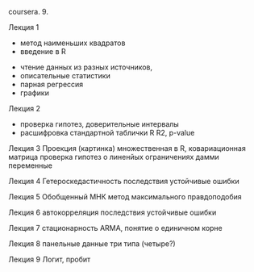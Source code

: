 coursera. 9.

Лекция 1
* метод наименьших квадратов
* введение в R
- чтение данных из разных источников, 
- описательные статистики
- парная регрессия
- графики

Лекция 2
* проверка гипотез, доверительные интервалы
* расшифровка стандартной таблички R
R2, p-value


Лекция 3
Проекция (картинка)
множественная в R,
ковариационная матрица
проверка гипотез о линенйых ограничениях
дамми переменные

Лекция 4
Гетероскедастичность
последствия
устойчивые ошибки

Лекция 5
Обобщенный МНК
метод максимального правдоподобия

Лекция 6
автокорреляция
последствия устойчивые ошибки

Лекция 7
стационарность
ARMA, 
понятие о единичном корне

Лекция 8
панельные данные
три типа (четыре?)

Лекция 9
Логит, пробит



 
